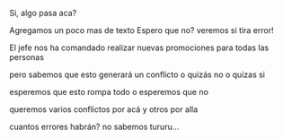 Si, algo pasa aca?

Agregamos un poco mas de texto
Espero que no? veremos si tira error!

El jefe nos ha comandado realizar
nuevas promociones
para todas las personas

pero sabemos que esto generará un conflicto
o quizás no
o quizas si

esperemos que esto rompa todo
o esperemos que no

queremos varios conflictos por acá
y otros por alla


cuantos errores habrán?
no sabemos tururu...
